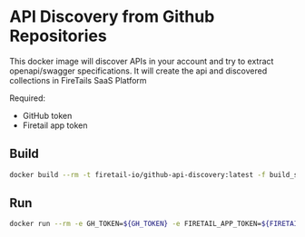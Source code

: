 # API Discovery from Github Repositories

This docker image will discover APIs in your account and try to extract openapi/swagger specifications. It will create the api and discovered collections in FireTails SaaS Platform

Required:
  - GitHub token
  - Firetail app token



## Build

```BASH
docker build --rm -t firetail-io/github-api-discovery:latest -f build_setup/Dockerfile .
```



## Run

```BASH
docker run --rm -e GH_TOKEN=${GH_TOKEN} -e FIRETAIL_APP_TOKEN=${FIRETAIL_APP_TOKEN} firetail-io/github-api-discovery:latest
```